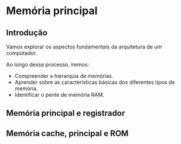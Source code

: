 # Memória principal

## Introdução

Vamos explorar os aspectos fundamentais da arquitetura de um computador.

Ao longo desse processo, iremos:

- Compreender a hierarquia de memórias.
- Aprender sobre as características básicas dos diferentes tipos de memória.
- Identificar o pente de memória RAM.

## Memória principal e registrador

## Memória cache, principal e ROM

